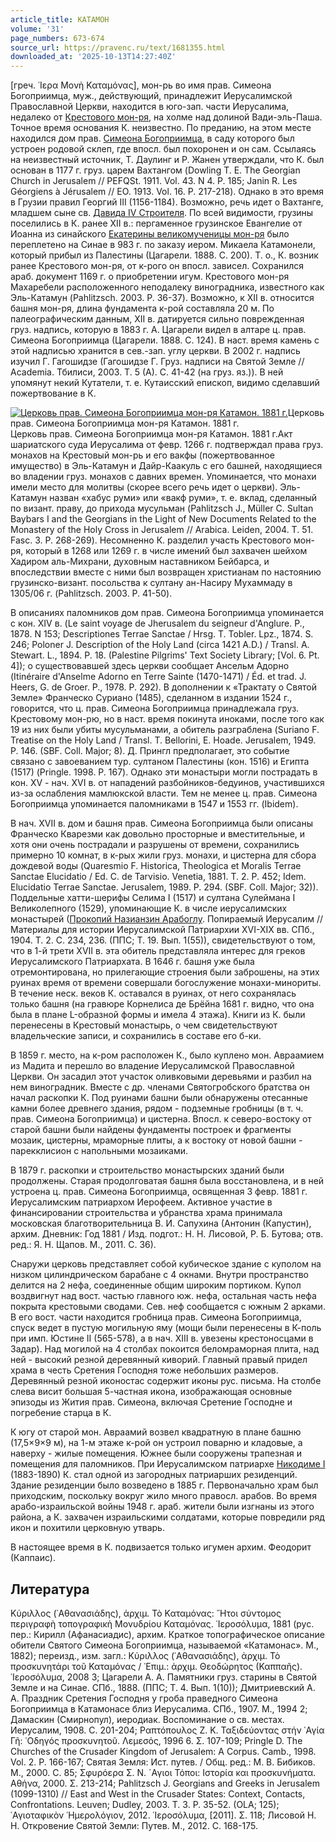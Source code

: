 ```yaml
---
article_title: КАТАМОН
volume: '31'
page_numbers: 673-674
source_url: https://pravenc.ru/text/1681355.html
downloaded_at: '2025-10-13T14:27:40Z'
---
```


[греч. ῾Ιερα Μονὴ Καταμόνας], мон-рь во имя прав. Симеона Богоприимца, муж., действующий, принадлежит Иерусалимской Православной Церкви, находится в юго-зап. части Иерусалима, недалеко от [Крестового мон-ря](<https://pravenc.ru/text/Крестового мон-ря.html>), на холме над долиной Вади-эль-Паша. Точное время основания К. неизвестно. По преданию, на этом месте находился дом прав. [Симеона Богоприимца](<https://pravenc.ru/text/Симеона Богоприимца.html>), в саду которого был устроен родовой склеп, где впосл. был похоронен и он сам. Ссылаясь на неизвестный источник, Т. Даулинг и Р. Жанен утверждали, что К. был основан в 1177 г. груз. царем Вахтангом (Dowling T. E. The Georgian Church in Jerusalem // РЕFQSt. 1911. Vol. 43. N 4. P. 185; Janin R. Les Géorgiens à Jérusalem // EO. 1913. Vol. 16. P. 217-218). Однако в это время в Грузии правил Георгий III (1156-1184). Возможно, речь идет о Вахтанге, младшем сыне св. [Давида IV Строителя](<https://pravenc.ru/text/Давид IV Строитель.html>). По всей видимости, грузины поселились в К. ранее XII в.: пергаменное грузинское Евангелие от Иоанна из синайского [Екатерины великомученицы мон-ря](<https://pravenc.ru/text/Екатерины великомученицы мон-ря.html>) было переплетено на Синае в 983 г. по заказу иером. Микаела Катамонели, который прибыл из Палестины (Цагарели. 1888. С. 200). Т. о., К. возник ранее Крестового мон-ря, от к-рого он впосл. зависел. Сохранился араб. документ 1169 г. о приобретении игум. Крестового мон-ря Махаребели расположенного неподалеку виноградника, известного как Эль-Катамун (Pahlitzsch. 2003. P. 36-37). Возможно, к XII в. относится башня мон-ря, длина фундамента к-рой составляла 20 м. По палеографическим данным, XII в. датируется сильно поврежденная груз. надпись, которую в 1883 г. А. Цагарели видел в алтаре ц. прав. Симеона Богоприимца (Цагарели. 1888. С. 124). В наст. время камень с этой надписью хранится в сев.-зап. углу церкви. В 2002 г. надпись изучил Г. Гагошидзе (Гагошидзе Г. Груз. надписи на Святой Земле // Academia. Тбилиси, 2003. T. 5 (A). С. 41-42 (на груз. яз.)). В ней упомянут некий Кутатели, т. е. Кутаисский епископ, видимо сделавший пожертвование в К.

[![Церковь прав. Симеона Богоприимца мон-ря Катамон. 1881 г.](https://pravenc.ru/data/2014/03/03/1234146357/i200.jpg "Кликните для увеличения картинки")](https://pravenc.ru/data/2014/03/03/1234146357/i400.jpg)Церковь прав. Симеона Богоприимца мон-ря Катамон. 1881 г.  
Церковь прав. Симеона Богоприимца мон-ря Катамон. 1881 г.Акт шариатского суда Иерусалима от февр. 1266 г. подтверждал права груз. монахов на Крестовый мон-рь и его вакфы (пожертвованное имущество) в Эль-Катамун и Дайр-Каакуль с его башней, находящиеся во владении груз. монахов с давних времен. Упоминается, что монахи имели место для молитвы (скорее всего речь идет о церкви). Эль-Катамун назван «хабус руми» или «вакф руми», т. е. вклад, сделанный по визант. праву, до прихода мусульман (Pahlitzsch J., Müller C. Sultan Baybars I and the Georgians in the Light of New Documents Related to the Monastery of the Holy Cross in Jerusalem // Arabica. Leiden, 2004. T. 51. Fasc. 3. P. 268-269). Несомненно К. разделил участь Крестового мон-ря, который в 1268 или 1269 г. в числе имений был захвачен шейхом Хадиром аль-Михрани, духовным наставником Бейбарса, и впоследствии вместе с ними был возвращен христианам по настоянию грузинско-визант. посольства к султану ан-Насиру Мухаммаду в 1305/06 г. (Pahlitzsch. 2003. P. 41-50).

В описаниях паломников дом прав. Симеона Богоприимца упоминается с кон. XIV в. (Le saint voyage de Jherusalem du seigneur d'Anglure. P., 1878. N 153; Descriptiones Terrae Sanctae / Hrsg. T. Tobler. Lpz., 1874. S. 246; Poloner J. Description of the Holy Land (circa 1421 A.D.) / Transl. A. Stewart. L., 1894. P. 18. (Palestine Pilgrims' Text Society Library; [Vol. 6. Pt. 4]); о существовавшей здесь церкви сообщает Ансельм Адорно (Itinéraire d'Anselme Adorno en Terre Sainte (1470-1471) / Éd. et trad. J. Heers, G. de Groer. P., 1978. P. 292). В дополнении к «Трактату о Святой Земле» Франческо Суриано (1485), сделанном в издании 1524 г., говорится, что ц. прав. Симеона Богоприимца принадлежала груз. Крестовому мон-рю, но в наст. время покинута иноками, после того как 19 из них были убиты мусульманами, а обитель разграблена (Suriano F. Treatise on the Holy Land / Transl. T. Bellorini, E. Hoade. Jerusalem, 1949. P. 146. (SBF. Coll. Major; 8). Д. Прингл предполагает, это событие связано с завоеванием тур. султаном Палестины (кон. 1516) и Египта (1517) (Pringle. 1998. P. 167). Однако эти монастыри могли пострадать в кон. XV - нач. XVI в. от нападений разбойников-бедуинов, участившихся из-за ослабления мамлюкской власти. Тем не менее ц. прав. Симеона Богоприимца упоминается паломниками в 1547 и 1553 гг. (Ibidem).

В нач. XVII в. дом и башня прав. Симеона Богоприимца были описаны Франческо Кварезми как довольно просторные и вместительные, и хотя они очень пострадали и разрушены от времени, сохранились примерно 10 комнат, в к-рых жили груз. монахи, и цистерна для сбора дождевой воды (Quaresmio F. Historica, Theologica et Moralis Terrae Sanctae Elucidatio / Ed. C. de Tarvisio. Venetia, 1881. T. 2. P. 452; Idem. Elucidatio Terrae Sanctae. Jerusalem, 1989. P. 294. (SBF. Coll. Major; 32)). Поддельные хатти-шерифы Селима I (1517) и султана Сулеймана I Великолепного (1529), упоминающие К. в числе иерусалимских монастырей ([Прокопий Назианзин Арабоглу](<https://pravenc.ru/text/Прокопий Назианзин Арабоглу.html>). Попираемый Иерусалим // Материалы для истории Иерусалимской Патриархии XVI-XIX вв. СПб., 1904. Т. 2. С. 234, 236. (ППС; Т. 19. Вып. 1(55)), свидетельствуют о том, что в 1-й трети XVII в. эта обитель представляла интерес для греков Иерусалимского Патриархата. В 1646 г. башня уже была отремонтирована, но прилегающие строения были заброшены, на этих руинах время от времени совершали богослужение монахи-минориты. В течение неск. веков К. оставался в руинах, от него сохранялась только башня (на гравюре Корнелиса де Брёйна 1681 г. видно, что она была в плане L-образной формы и имела 4 этажа). Книги из К. были перенесены в Крестовый монастырь, о чем свидетельствуют владельческие записи, и сохранились в составе его б-ки.

В 1859 г. место, на к-ром расположен К., было куплено мон. Авраамием из Мадита и перешло во владение Иерусалимской Православной Церкви. Он засадил этот участок оливковыми деревьями и разбил на нем виноградник. Вместе с др. членами Святогробского братства он начал раскопки К. Под руинами башни были обнаружены отесанные камни более древнего здания, рядом - подземные гробницы (в т. ч. прав. Симеона Богоприимца) и цистерна. Впосл. к северо-востоку от старой башни были найдены фундаменты построек и фрагменты мозаик, цистерны, мраморные плиты, а к востоку от новой башни - парекклисион с напольными мозаиками.

В 1879 г. раскопки и строительство монастырских зданий были продолжены. Старая продолговатая башня была восстановлена, и в ней устроена ц. прав. Симеона Богоприимца, освященная 3 февр. 1881 г. Иерусалимским патриархом Иерофеем. Активное участие в финансировании строительства и убранства храма принимала московская благотворительница В. И. Сапухина (Антонин (Капустин), архим. Дневник: Год 1881 / Изд. подгот.: Н. Н. Лисовой, Р. Б. Бутова; отв. ред.: Я. Н. Щапов. М., 2011. С. 36).

Снаружи церковь представляет собой кубическое здание с куполом на низком цилиндрическом барабане с 4 окнами. Внутри пространство делится на 2 нефа, соединенные общим широким портиком. Купол воздвигнут над вост. частью главного юж. нефа, остальная часть нефа покрыта крестовыми сводами. Сев. неф сообщается с южным 2 арками. В его вост. части находится гробница прав. Симеона Богоприимца, спуск ведет в пустую могильную яму (мощи были перенесены в К-поль при имп. Юстине II (565-578), а в нач. XIII в. увезены крестоносцами в Задар). Над могилой на 4 столбах покоится беломраморная плита, над ней - высокий резной деревянный киворий. Главный правый придел храма в честь Сретения Господня тоже небольших размеров. Деревянный резной иконостас содержит иконы рус. письма. На столбе слева висит большая 5-частная икона, изображающая основные эпизоды из Жития прав. Симеона, включая Сретение Господне и погребение старца в К.

К югу от старой мон. Авраамий возвел квадратную в плане башню (17,5×9×9 м), на 1-м этаже к-рой он устроил поварню и кладовые, а наверху - жилые помещения. Южнее были сооружены трапезная и помещения для паломников. При Иерусалимском патриархе [Никодиме I](<https://pravenc.ru/text/Никодиме I.html>) (1883-1890) К. стал одной из загородных патриарших резиденций. Здание резиденции было возведено в 1885 г. Первоначально храм был приходским, поскольку вокруг жило много правосл. арабов. Во время арабо-израильской войны 1948 г. араб. жители были изгнаны из этого района, а К. захвачен израильскими солдатами, которые повредили ряд икон и похитили церковную утварь.

В настоящее время в К. подвизается только игумен архим. Феодорит (Каппаис).

## Литература

Κύριλλος (᾿Αθανασιάδης), ἀρχιμ. Τὸ Καταμόνας: ῎Ητοι σύντομος περιγραφὴ τοπογραφικὴ Μονυδρίου Καταμόνας. ῾Ιεροσόλυμα, 1881 (рус. пер.: Кирилл (Афанасиадис), архим. Краткое топографическое описание обители Святого Симеона Богоприимца, называемой «Катамонас». М., 1882); переизд., изм. загл.: Κύριλλος (᾿Αθανασιάδης), ἀρχιμ. Τὸ προσκυνητάρι τοῦ Καταμόνας / ᾿Επιμ.: ἀρχιμ. Θεοδώρητος (Καππαῆς). ῾Ιεροσόλυμα, 2008 3; Цагарели А. А. Памятники груз. старины в Святой Земле и на Синае. СПб., 1888. (ППС; Т. 4. Вып. 1(10)); Дмитриевский А. А. Праздник Сретения Господня у гроба праведного Симеона Богоприимца в Катамонасе близ Иерусалима. СПб., 1907. М., 1994 2; Дамаскин (Смирнопул), иеродиак. Воспоминание о св. местах. Иерусалим, 1908. С. 201-204; Ραπτόπουλος Ζ. Κ. Ταξιδεύοντας στήν ῾Αγία Γῆ: ῾Οδηγός προσκυνητοῦ. Λεμεσός, 1996 6. Σ. 107-109; Pringle D. The Churches of the Crusader Kingdom of Jerusalem: A Corpus. Camb., 1998. Vol. 2. P. 166-167; Святая Земля: Ист. путев. / Общ. ред.: М. В. Бибиков. М., 2000. С. 85; Σφυρόερα Σ. Ν. ´Αγιοι Τόποι: Ιστορία και προσκυνήματα. Αθήνα, 2000. Σ. 213-214; Pahlitzsch J. Georgians and Greeks in Jerusalem (1099-1310) // East and West in the Crusader States: Context, Contacts, Confrontations. Leuven; Dudley, 2003. T. 3. P. 35-52. (OLA; 125); ῾Αγιοταφικὸν ῾Ημερολόγιον, 2012. ῾Ιεροσόλυμα, [2011]. Σ. 118; Лисовой Н. Н. Откровение Святой Земли: Путев. М., 2012. С. 168-175.
